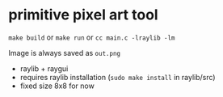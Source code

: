 # primitive pixel art tool
`make build` or `make run` or `cc main.c -lraylib -lm`

Image is always saved as `out.png`

- raylib + raygui
- requires raylib installation (`sudo make install` in raylib/src)
- fixed size 8x8 for now
